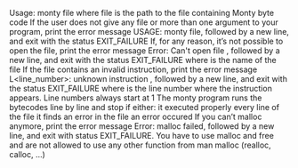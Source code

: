 Usage: monty file where file is the path to the file containing Monty byte code If the user does not give any file or more than one argument to your program, print the error message USAGE: monty file, followed by a new line, and exit with the status EXIT_FAILURE If, for any reason, it’s not possible to open the file, print the error message Error: Can't open file , followed by a new line, and exit with the status EXIT_FAILURE where is the name of the file If the file contains an invalid instruction, print the error message L<line_number>: unknown instruction , followed by a new line, and exit with the status EXIT_FAILURE where is the line number where the instruction appears. Line numbers always start at 1 The monty program runs the bytecodes line by line and stop if either: it executed properly every line of the file it finds an error in the file an error occured If you can’t malloc anymore, print the error message Error: malloc failed, followed by a new line, and exit with status EXIT_FAILURE. You have to use malloc and free and are not allowed to use any other function from man malloc (realloc, calloc, …)
